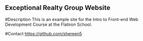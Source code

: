 Exceptional Realty Group Website
----
#Description
This is an example site for the Intro to Front-end Web Development Course at the Flatiron School.

#Contact
https://github.com/shereen5
